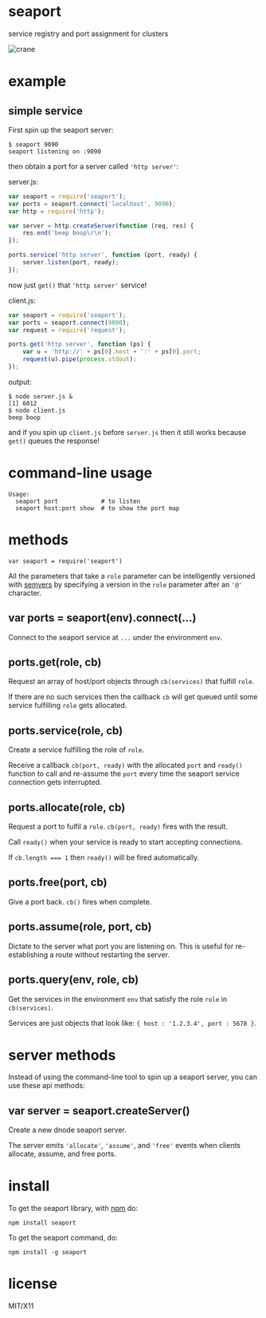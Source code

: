 seaport
=======

service registry and port assignment for clusters

![crane](http://substack.net/images/crane.png)

example
=======

simple service
--------------

First spin up the seaport server:

```
$ seaport 9090
seaport listening on :9090
```

then obtain a port for a server called `'http server'`:

server.js:

``` js
var seaport = require('seaport');
var ports = seaport.connect('localhost', 9090);
var http = require('http');

var server = http.createServer(function (req, res) {
    res.end('beep boop\r\n');
});

ports.service('http server', function (port, ready) {
    server.listen(port, ready);
});
```

now just `get()` that `'http server'` service!

client.js:

``` js
var seaport = require('seaport');
var ports = seaport.connect(9090);
var request = require('request');

ports.get('http server', function (ps) {
    var u = 'http://' + ps[0].host + ':' + ps[0].port;
    request(u).pipe(process.stdout);
});
```

output:

```
$ node server.js &
[1] 6012
$ node client.js
beep boop
```

and if you spin up `client.js` before `server.js` then it still works because
`get()` queues the response!

command-line usage
==================

```
Usage:
  seaport port            # to listen
  seaport host:port show  # to show the port map
```

methods
=======

```
var seaport = require('seaport')
```

All the parameters that take a `role` parameter can be intelligently versioned
with [semvers](https://github.com/isaacs/node-semver) by specifying a version in
the `role` parameter after an `'@'` character.

var ports = seaport(env).connect(...)
-------------------------------------

Connect to the seaport service at `...` under the environment `env`.

ports.get(role, cb)
-------------------

Request an array of host/port objects through `cb(services)` that fulfill `role`.

If there are no such services then the callback `cb` will get queued until some
service fulfilling `role` gets allocated.

ports.service(role, cb)
-----------------------

Create a service fulfilling the role of `role`.

Receive a callback `cb(port, ready)` with the allocated `port` and `ready()`
function to call and re-assume the `port` every time the seaport service
connection gets interrupted.

ports.allocate(role, cb)
------------------------

Request a port to fulfil a `role`. `cb(port, ready)` fires with the result.

Call `ready()` when your service is ready to start accepting connections.

If `cb.length === 1` then `ready()` will be fired automatically.

ports.free(port, cb)
--------------------

Give a port back. `cb()` fires when complete.

ports.assume(role, port, cb)
----------------------------

Dictate to the server what port you are listening on.
This is useful for re-establishing a route without restarting the server.

ports.query(env, role, cb)
--------------------------

Get the services in the environment `env` that satisfy the role `role` in
`cb(services)`.

Services are just objects that look like: `{ host : '1.2.3.4', port : 5678 }`.

server methods
==============

Instead of using the command-line tool to spin up a seaport server, you can use
these api methods:

var server = seaport.createServer()
-----------------------------------

Create a new dnode seaport server.

The server emits `'allocate'`, `'assume'`, and `'free'` events when clients
allocate, assume, and free ports.

install
=======

To get the seaport library, with [npm](http://npmjs.org) do:

```
npm install seaport
```

To get the seaport command, do:

```
npm install -g seaport
```

license
=======

MIT/X11
